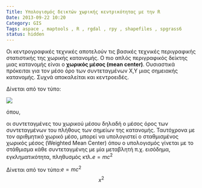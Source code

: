 ```yaml
---
Title: Υπολογισμός δεικτών χωρικής κεντρικότητας με την R
Date: 2013-09-22 10:20
Category: GIS
Tags: aspace , maptools , R , rgdal , rpy , shapefiles , spgrass6
status: hidden
---
```


Οι κεντρογραφικές τεχνικές αποτελούν τις βασικές τεχνικές περιγραφικής στατιστικής της χωρικής κατανομής.
Ο πιο απλός περιγραφικός δείκτης μιας κατανομής είναι ο **χωρικός μέσος (mean center)**. Ουσιαστικά πρόκειται για τον μέσο όρο των συντεταγμένων Χ,Υ μιας σημειακής κατανομής.
Συχνά αποκαλείται και κεντροειδές.

Δίνεται από τον τύπο:

![]({static}images/png.png)

όπου,

οι συντεταγμένες του χωρικού μέσου δηλαδή ο μέσος όρος των συντεταγμένων του πλήθους των σημείων της κατανομής.
Ταυτόχρονα με τον αριθμητικό χωρικό μέσο, μπορεί να υπολογιστεί ο σταθμισμένος χωρικός μέσος (Weighted Mean Center) όπου ο υπολογισμός γίνεται με το στάθμισμα κάθε συντεταγμένης με μία μεταβλητή π.χ. εισόδημα, εγκληματικότητα, πληθυσμός κτλ.$e=mc^2$

Δίνεται από τον τύπο:$e=mc^2$
$$x^2$$

